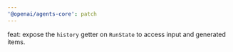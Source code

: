 ```yaml
---
'@openai/agents-core': patch
---
```


feat: expose the `history` getter on `RunState` to access input and generated items.
